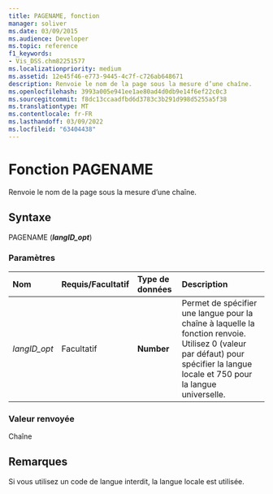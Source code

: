 ```yaml
---
title: PAGENAME, fonction
manager: soliver
ms.date: 03/09/2015
ms.audience: Developer
ms.topic: reference
f1_keywords:
- Vis_DSS.chm82251577
ms.localizationpriority: medium
ms.assetid: 12e45f46-e773-9445-4c7f-c726ab648671
description: Renvoie le nom de la page sous la mesure d’une chaîne.
ms.openlocfilehash: 3993a005e941ee1ae80ad4d0db9e14f6ef22c0c3
ms.sourcegitcommit: f8dc13ccaadfbd6d3783c3b291d998d5255a5f38
ms.translationtype: MT
ms.contentlocale: fr-FR
ms.lasthandoff: 03/09/2022
ms.locfileid: "63404438"
---
```

# <a name="pagename-function"></a>Fonction PAGENAME

Renvoie le nom de la page sous la mesure d’une chaîne.
  
## <a name="syntax"></a>Syntaxe

PAGENAME (***langID_opt***)
  
### <a name="parameters"></a>Paramètres

|**Nom**|**Requis/Facultatif**|**Type de données**|**Description**|
|:-----|:-----|:-----|:-----|
| *langID_opt* <br/> |Facultatif  <br/> |**Number** <br/> |Permet de spécifier une langue pour la chaîne à laquelle la fonction renvoie. Utilisez 0 (valeur par défaut) pour spécifier la langue locale et 750 pour la langue universelle. |

### <a name="return-value"></a>Valeur renvoyée

Chaîne
  
## <a name="remarks"></a>Remarques

Si vous utilisez un code de langue interdit, la langue locale est utilisée.
  